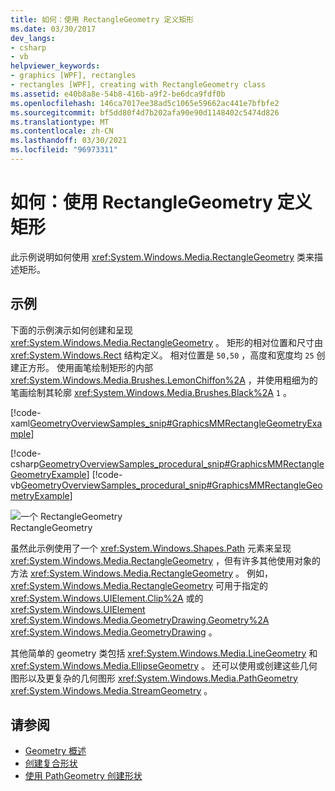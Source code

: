 ```yaml
---
title: 如何：使用 RectangleGeometry 定义矩形
ms.date: 03/30/2017
dev_langs:
- csharp
- vb
helpviewer_keywords:
- graphics [WPF], rectangles
- rectangles [WPF], creating with RectangleGeometry class
ms.assetid: e40b8a8e-54b8-416b-a9f2-be6dca9fdf0b
ms.openlocfilehash: 146ca7017ee38ad5c1065e59662ac441e7bfbfe2
ms.sourcegitcommit: bf5dd80f4d7b202afa90e90d1148402c5474d826
ms.translationtype: MT
ms.contentlocale: zh-CN
ms.lasthandoff: 03/30/2021
ms.locfileid: "96973311"
---
```

# <a name="how-to-define-a-rectangle-using-a-rectanglegeometry"></a>如何：使用 RectangleGeometry 定义矩形
此示例说明如何使用 <xref:System.Windows.Media.RectangleGeometry> 类来描述矩形。  
  
## <a name="example"></a>示例  
 下面的示例演示如何创建和呈现 <xref:System.Windows.Media.RectangleGeometry> 。  矩形的相对位置和尺寸由 <xref:System.Windows.Rect> 结构定义。 相对位置是 `50,50` ，高度和宽度均 `25` 创建正方形。 使用画笔绘制矩形的内部 <xref:System.Windows.Media.Brushes.LemonChiffon%2A> ，并使用粗细为的笔画绘制其轮廓 <xref:System.Windows.Media.Brushes.Black%2A> `1` 。  
  
 [!code-xaml[GeometryOverviewSamples_snip#GraphicsMMRectangleGeometryExample](~/samples/snippets/csharp/VS_Snippets_Wpf/GeometryOverviewSamples_snip/CS/GeometryExamples.xaml#graphicsmmrectanglegeometryexample)]  
  
 [!code-csharp[GeometryOverviewSamples_procedural_snip#GraphicsMMRectangleGeometryExample](~/samples/snippets/csharp/VS_Snippets_Wpf/GeometryOverviewSamples_procedural_snip/CSharp/GeometryExamples.cs#graphicsmmrectanglegeometryexample)]
 [!code-vb[GeometryOverviewSamples_procedural_snip#GraphicsMMRectangleGeometryExample](~/samples/snippets/visualbasic/VS_Snippets_Wpf/GeometryOverviewSamples_procedural_snip/visualbasic/geometryexamples.vb#graphicsmmrectanglegeometryexample)]  
  
 ![一个 RectangleGeometry](./media/graphicsmm-rectangle.gif "graphicsmm_rectangle")  
RectangleGeometry  
  
 虽然此示例使用了一个 <xref:System.Windows.Shapes.Path> 元素来呈现 <xref:System.Windows.Media.RectangleGeometry> ，但有许多其他使用对象的方法 <xref:System.Windows.Media.RectangleGeometry> 。 例如， <xref:System.Windows.Media.RectangleGeometry> 可用于指定的 <xref:System.Windows.UIElement.Clip%2A> 或的 <xref:System.Windows.UIElement> <xref:System.Windows.Media.GeometryDrawing.Geometry%2A> <xref:System.Windows.Media.GeometryDrawing> 。  
  
 其他简单的 geometry 类包括 <xref:System.Windows.Media.LineGeometry> 和 <xref:System.Windows.Media.EllipseGeometry> 。 还可以使用或创建这些几何图形以及更复杂的几何图形 <xref:System.Windows.Media.PathGeometry> <xref:System.Windows.Media.StreamGeometry> 。  
  
## <a name="see-also"></a>请参阅

- [Geometry 概述](geometry-overview.md)
- [创建复合形状](how-to-create-a-composite-shape.md)
- [使用 PathGeometry 创建形状](how-to-create-a-shape-by-using-a-pathgeometry.md)
